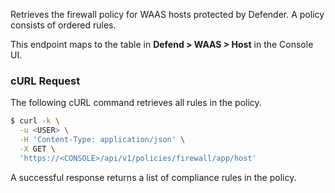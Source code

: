 Retrieves the firewall policy for WAAS hosts protected by Defender.
A policy consists of ordered rules.

This endpoint maps to the table in **Defend > WAAS > Host** in the Console UI.

### cURL Request

The following cURL command retrieves all rules in the policy.

```bash
$ curl -k \
  -u <USER> \
  -H 'Content-Type: application/json' \
  -X GET \
  'https://<CONSOLE>/api/v1/policies/firewall/app/host'
```

A successful response returns a list of compliance rules in the policy.

